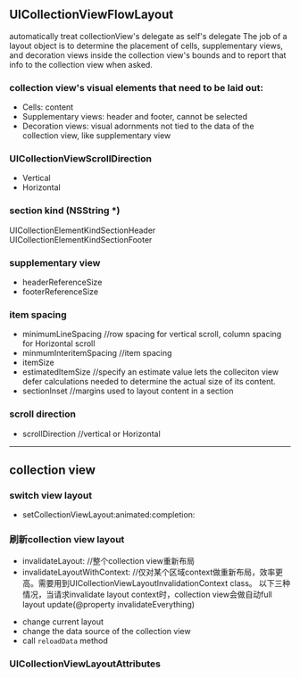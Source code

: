## UICollectionViewFlowLayout
automatically treat collectionView's delegate as self's delegate
The job of a layout object is to determine the placement of cells, supplementary views, and decoration views inside the collection view's bounds and to report that info to the collection view when asked.

### collection view's visual elements that need to be laid out:
- Cells: content
- Supplementary views: header and footer, cannot be selected
- Decoration views: visual adornments not tied to the data of the collection view, like supplementary view

### UICollectionViewScrollDirection
- Vertical
- Horizontal

### section kind (NSString *)
UICollectionElementKindSectionHeader
UICollectionElementKindSectionFooter

### supplementary view
- headerReferenceSize
- footerReferenceSize

### item spacing
- minimumLineSpacing //row spacing for vertical scroll, column spacing for Horizontal scroll
- minmumInteritemSpacing //item spacing
- itemSize
- estimatedItemSize //specify an estimate value lets the colleciton view defer calculations needed to determine the actual size of its content.
- sectionInset //margins used to layout content in a section
### scroll direction
- scrollDirection //vertical or Horizontal

-----------
## collection view
### switch view layout
- setCollectionViewLayout:animated:completion:

### 刷新collection view layout
- invalidateLayout: //整个collection view重新布局
- invalidateLayoutWithContext: //仅对某个区域context做重新布局，效率更高。需要用到UICollectionViewLayoutInvalidationContext class。
以下三种情况，当请求invalidate layout context时，collection view会做自动full layout update(@property invalidateEverything)
+ change current layout
+ change the data source of the collection view
+ call `reloadData` method

### UICollectionViewLayoutAttributes
